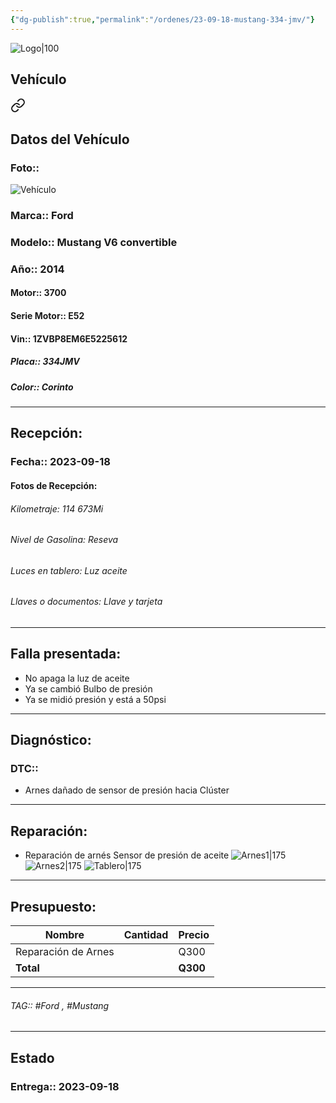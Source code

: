 ```yaml
---
{"dg-publish":true,"permalink":"/ordenes/23-09-18-mustang-334-jmv/"}
---
```


![Logo|100](http://drive.google.com/uc?export=view&id=137fl3TIZ0-PU8b-Pt0bsjclwHub_u78G)

## Vehículo

<div class="transclusion internal-embed is-loaded"><a class="markdown-embed-link" href="/vehiculos/ford/mustang-334-jmv/#datos-del-vehiculo" aria-label="Open link"><svg xmlns="http://www.w3.org/2000/svg" width="24" height="24" viewBox="0 0 24 24" fill="none" stroke="currentColor" stroke-width="2" stroke-linecap="round" stroke-linejoin="round" class="svg-icon lucide-link"><path d="M10 13a5 5 0 0 0 7.54.54l3-3a5 5 0 0 0-7.07-7.07l-1.72 1.71"></path><path d="M14 11a5 5 0 0 0-7.54-.54l-3 3a5 5 0 0 0 7.07 7.07l1.71-1.71"></path></svg></a><div class="markdown-embed">



## Datos del Vehículo 
### Foto:: 
![Vehículo](http://drive.google.com/uc?export=view&id=1Yt6hk2Ogt6kMZsKeApUnTmZeKMZnYI6o)

### Marca:: Ford
### Modelo:: Mustang V6 convertible
### Año:: 2014
#### Motor:: 3700
#### Serie Motor:: E52
#### Vin:: 1ZVBP8EM6E5225612
##### Placa:: 334JMV
##### Color:: Corinto
---


</div></div>


## Recepción:
### Fecha:: 2023-09-18
#### Fotos de Recepción:

###### Kilometraje: 114 673Mi
###### Nivel de Gasolina: Reseva
###### Luces en tablero: Luz aceite
###### Llaves o documentos: Llave y tarjeta 

---

## Falla presentada:
- No apaga la luz de aceite 
- Ya se cambió Bulbo de presión 
- Ya se midió presión y está a 50psi


---

## Diagnóstico:
### DTC:: 

- Arnes dañado de sensor de presión hacia Clúster 

---
## Reparación:
- Reparación de arnés Sensor de presión de aceite 
	![Arnes1|175](http://drive.google.com/uc?export=view&id=1YyLs5C4PsCDvU3sFEymsUoeHYSTNtCbU)
	![Arnes2|175](http://drive.google.com/uc?export=view&id=1ZH0x9X5daR3D8ObhJYsTfIwagUEqsfHe)
	![Tablero|175](http://drive.google.com/uc?export=view&id=1Z0PCBpULtFStr4xPZGNcJXoW3sUiOQ9b)

---

## Presupuesto:

| Nombre | Cantidad | Precio |
| ------ | -------- | ------ |
|   Reparación de Arnes     |          |   Q300     |
| **Total**       |        |    **Q300**    |

---

###### TAG:: #Ford , #Mustang

---

## Estado

### Entrega:: 2023-09-18